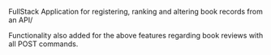 FullStack Application for registering, ranking and altering book records from an API/

Functionality also added for the above features regarding book reviews with all POST commands.

